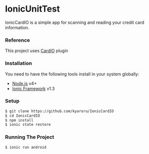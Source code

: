 # IonicUnitTest
IonicCardIO is a simple app for scanning and reading your credit card information.

### Reference
This project uses [CardIO](https://github.com/vkeepe/card.io) plugin

### Installation

You need to have the following tools install in your system globally:
- [Node.js](https://nodejs.org/) v4+
- [Ionic Framework](http://ionic.io/) v1.3

### Setup
```sh
$ git clone https://github.com/kyaroru/IonicCardIO
$ cd IonicCardIO
$ npm install
$ ionic state restore
```

### Running The Project
```sh
$ ionic run android
```
